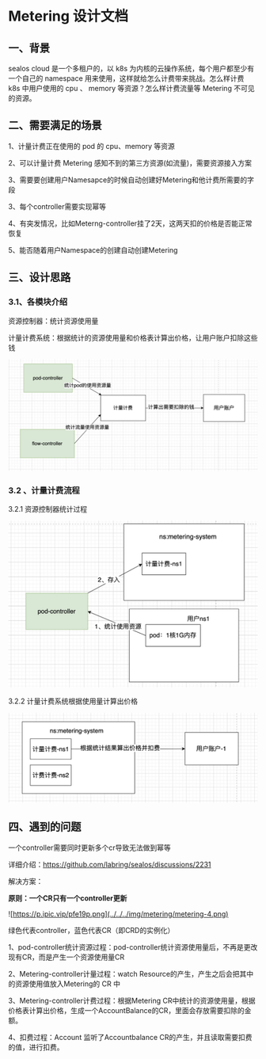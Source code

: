 # Metering 设计文档

## **一、背景**

sealos cloud  是一个多租户的，以 k8s 为内核的云操作系统，每个用户都至少有一个自己的 namespace  用来使用，这样就给怎么计费带来挑战。怎么样计费 k8s 中用户使用的 cpu 、 memory 等资源？怎么样计费流量等  Metering 不可见的资源。

## 二、需要满足的场景

1、计量计费正在使用的 pod 的 cpu、memory 等资源

2、可以计量计费 Metering 感知不到的第三方资源(如流量)，需要资源接入方案

3、需要要创建用户Namesapce的时候自动创建好Metering和他计费所需要的字段

3、每个controller需要实现幂等

4、有突发情况，比如Meterng-controller挂了2天，这两天扣的价格是否能正常恢复

5、能否随着用户Namespace的创建自动创建Metering

## 三、设计思路

### 3.1、各模块介绍

资源控制器：统计资源使用量

计量计费系统：根据统计的资源使用量和价格表计算出价格，让用户账户扣除这些钱

![](../../../img/metering/metering-1.png)

### 3.2 、计量计费流程

3.2.1 资源控制器统计过程

![](../../../img/metering/metering-2.png)

3.2.2 计量计费系统根据使用量计算出价格

![](../../../img/metering/metering-3.png)

## 四、遇到的问题

一个controller需要同时更新多个cr导致无法做到幂等

详细介绍：https://github.com/labring/sealos/discussions/2231

解决方案：

**原则：一个CR只有一个controller更新**

![https://p.ipic.vip/pfe19p.png](../../../img/metering/metering-4.png)

绿色代表controller，蓝色代表CR（即CRD的实例化）

1、pod-controller统计资源过程：pod-controller统计资源使用量后，不再是更改现有CR，而是产生一个资源使用量CR

2、Metering-controller计量过程：watch Resource的产生，产生之后会把其中的资源使用值放入Metering的 CR 中

3、Metering-controller计费过程：根据Metering CR中统计的资源使用量，根据价格表计算出价格，生成一个AccountBalance的CR，里面会存放需要扣除的金额。

4、扣费过程：Account 监听了Accountbalance CR的产生，并且读取需要扣费的值，进行扣费。